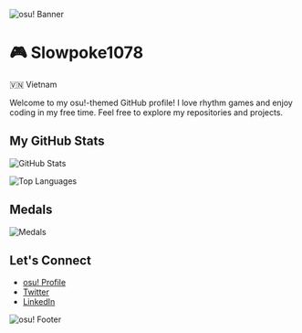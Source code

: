 <!-- Profile Banner -->
![osu! Banner](https://your-image-url.com/banner.png)

<!-- Profile Info -->
# 🎮 Slowpoke1078
🇻🇳 Vietnam

Welcome to my osu!-themed GitHub profile! I love rhythm games and enjoy coding in my free time. Feel free to explore my repositories and projects.

<!-- osu!-styled Stats -->
## My GitHub Stats

![GitHub Stats](https://github-readme-stats.vercel.app/api?username=Slowpoke1078&show_icons=true&theme=radical)

![Top Languages](https://github-readme-stats.vercel.app/api/top-langs/?username=Slowpoke1078&layout=compact&theme=radical)

## Medals

![Medals](https://img.shields.io/badge/medals-34-brightgreen?style=for-the-badge)

<!-- osu! Links -->
## Let's Connect

- [osu! Profile](https://osu.ppy.sh/users/YourOsuID)
- [Twitter](https://twitter.com/YourTwitter)
- [LinkedIn](https://www.linkedin.com/in/YourLinkedIn)

<!-- Profile Footer -->
![osu! Footer](https://your-image-url.com/footer.png)
